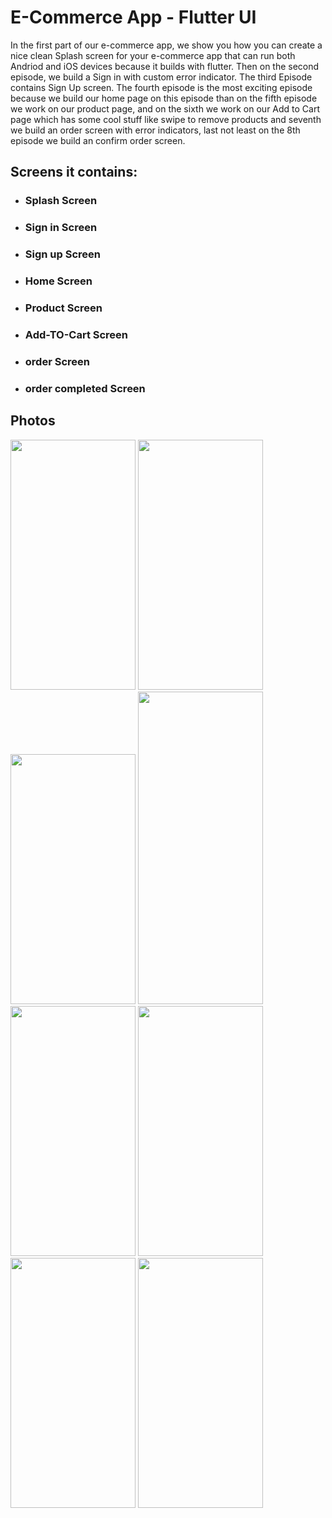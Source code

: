 # E-Commerce App - Flutter UI


In the first part of our e-commerce app, we show you how you can create a nice clean Splash screen for your e-commerce app that can run both Andriod and iOS devices because it builds with flutter. Then on the second episode, we build a Sign in with custom error indicator. The third Episode contains Sign Up screen. The fourth episode is the most exciting episode because we build our home page on this episode than on the fifth episode we work on our product page, 
and on the sixth we work on our Add to Cart page which has some cool stuff like swipe to remove products and seventh we build an order screen with error indicators, last not least on the 8th episode we build an confirm order screen. 

## Screens it contains:



- ### Splash Screen
- ### Sign in Screen
- ### Sign up Screen
- ### Home Screen
- ### Product Screen
- ### Add-TO-Cart Screen
- ### order Screen
- ### order completed Screen
## Photos
<img src="https://user-images.githubusercontent.com/97346744/175695539-489e2e1f-e784-4b4c-916e-d81cdc0e4c2f.png" width="200" height="400">
<img src="https://user-images.githubusercontent.com/97346744/175694870-da91979d-4c8a-47d3-b0a2-e39caae837dc.png" width="200" height="400">
<img src="https://user-images.githubusercontent.com/97346744/175694862-0be40ec4-4cfe-43bb-bac1-aecc6b156285.png" width="200" height="400">
<img src="https://user-images.githubusercontent.com/97346744/175694847-9fb47a05-977d-4a6d-b5cd-52fdf28273c5.png" width="200" height="500">
<img src="https://user-images.githubusercontent.com/97346744/175694835-063f4f5a-6a5a-4fa4-bd08-fedc7018643a.png" width="200" height="400">
<img src="https://user-images.githubusercontent.com/97346744/175694822-6bd8e115-2616-4815-b9da-714f64b350e5.png" width="200" height="400">
<img src="https://user-images.githubusercontent.com/97346744/175694799-0dbea1b4-df6a-41b4-9b0c-c5020ee1bed7.png" width="200" height="400">
<img src="https://user-images.githubusercontent.com/97346744/175694893-cb704122-17c7-4bfc-9bdb-af195271d249.png" width="200" height="400">


